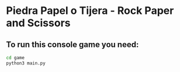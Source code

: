 # Piedra Papel o Tijera - Rock Paper and Scissors

## To run this console game you need:

```sh
cd game
python3 main.py
```



